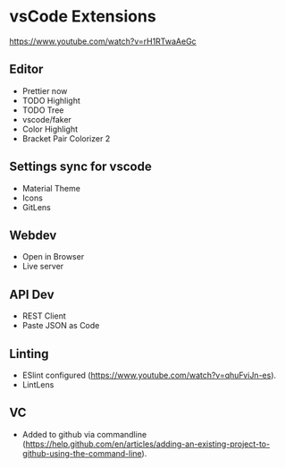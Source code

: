 # vsCode Extensions
https://www.youtube.com/watch?v=rH1RTwaAeGc

## Editor
* Prettier now
* TODO Highlight
* TODO Tree
* vscode/faker
* Color Highlight
* Bracket Pair Colorizer 2

## Settings sync for vscode
* Material Theme
* Icons
* GitLens
 
## Webdev
* Open in Browser
* Live server

## API Dev
* REST Client
* Paste JSON as Code

## Linting
* ESlint configured (https://www.youtube.com/watch?v=qhuFviJn-es). 
* LintLens

## VC
* Added to github via commandline (https://help.github.com/en/articles/adding-an-existing-project-to-github-using-the-command-line).